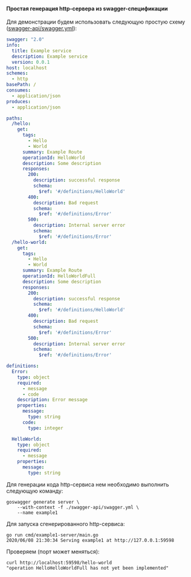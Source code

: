 #### Простая генерация http-сервера из swagger-спецификации
Для демонстрации будем использовать следующую простую схему ([swagger-api/swagger.yml](https://github.com/delivery-club/go-swagger-example/blob/master/example1/swagger-api/swagger.yml)):
```yaml
swagger: "2.0"
info:
  title: Example service
  description: Example service
  version: 0.0.1
host: localhost
schemes:
  - http
basePath: /
consumes:
  - application/json
produces:
  - application/json

paths:
  /hello:
    get:
      tags:
        - Hello
        - World
      summary: Example Route
      operationId: HelloWorld
      description: Some description
      responses:
        200:
          description: successful response
          schema:
            $ref: '#/definitions/HelloWorld'
        400:
          description: Bad request
          schema:
            $ref: '#/definitions/Error'
        500:
          description: Internal server error
          schema:
            $ref: '#/definitions/Error'
  /hello-world:
    get:
      tags:
        - Hello
        - World
      summary: Example Route
      operationId: HelloWorldFull
      description: Some description
      responses:
        200:
          description: successful response
          schema:
            $ref: '#/definitions/HelloWorld'
        400:
          description: Bad request
          schema:
            $ref: '#/definitions/Error'
        500:
          description: Internal server error
          schema:
            $ref: '#/definitions/Error'

definitions:
  Error:
    type: object
    required:
      - message
      - code
    description: Error message
    properties:
      message:
        type: string
      code:
        type: integer

  HelloWorld:
    type: object
    required:
      - message
    properties:
      message:
        type: string
```

Для генерации кода http-сервиса нем необходимо выполнить следующую команду:
```shell script
goswagger generate server \
    --with-context -f ./swagger-api/swagger.yml \
    --name example1
```

Для запуска сгенерированного http-сервиса:
```shell script
go run cmd/example1-server/main.go
2020/06/08 21:30:34 Serving example1 at http://127.0.0.1:59598
```

Проверяем (порт может меняться):
```shell script
curl http://localhost:59598/hello-world
"operation HelloHelloWorldFull has not yet been implemented"
```